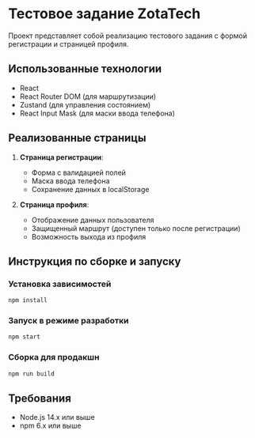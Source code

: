 # Тестовое задание ZotaTech

Проект представляет собой реализацию тестового задания с формой регистрации и страницей профиля.

## Использованные технологии

- React
- React Router DOM (для маршрутизации)
- Zustand (для управления состоянием)
- React Input Mask (для маски ввода телефона)

## Реализованные страницы

1. **Страница регистрации**:
   - Форма с валидацией полей
   - Маска ввода телефона
   - Сохранение данных в localStorage

2. **Страница профиля**:
   - Отображение данных пользователя
   - Защищенный маршрут (доступен только после регистрации)
   - Возможность выхода из профиля

## Инструкция по сборке и запуску

### Установка зависимостей

```bash
npm install
```

### Запуск в режиме разработки

```bash
npm start
```

### Сборка для продакшн

```bash
npm run build
```

## Требования

- Node.js 14.x или выше
- npm 6.x или выше
